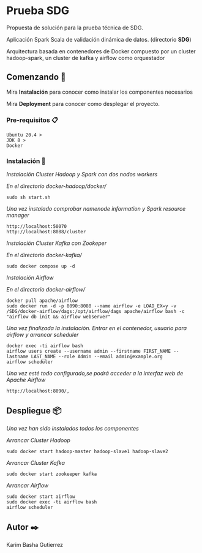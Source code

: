 # Prueba SDG

Propuesta de solución para la prueba técnica de SDG.

Aplicación Spark Scala de validación dinámica de datos. (directorio **SDG**)

Arquitectura basada en contenedores de Docker compuesto por un cluster hadoop-spark, un cluster de kafka y airflow como orquestador

## Comenzando 🚀

Mira **Instalación** para conocer como instalar los componentes necesarios

Mira **Deployment** para conocer como desplegar el proyecto.


### Pre-requisitos 📋

```
Ubuntu 20.4 >
JDK 8 >
Docker
```

### Instalación 🔧

_Instalación Cluster Hadoop y Spark con dos nodos workers_

_En el directorio docker-hadoop/docker/_
```
sudo sh start.sh
```
_Una vez instalado comprobar _namenode_ information y _Spark resource manager__
```
http://localhost:50070
http://localhost:8088/cluster
```

_Instalación Cluster Kafka con Zookeper_

_En el directorio docker-kafka/_
```
sudo docker compose up -d
```

_Instalación Airflow_

_En el directorio docker-airflow/_
```
docker pull apache/airflow
sudo docker run -d -p 8090:8080 --name airflow -e LOAD_EX=y -v /SDG/docker-airflow/dags:/opt/airflow/dags apache/airflow bash -c "airflow db init && airflow webserver"
```
_Una vez finalizada la instalación. Entrar en el contenedor, usuario para airflow y arrancar scheduler_
```
docker exec -ti airflow bash
airflow users create --username admin --firstname FIRST_NAME --lastname LAST_NAME --role Admin --email admin@example.org
airflow scheduler
```
_Una vez esté todo configurado,se podrá acceder a la interfaz web de Apache Airflow_ 
```
http://localhost:8090/,
```

## Despliegue 📦

_Una vez han sido instalados todos los componentes_

_Arrancar Cluster Hadoop_
```
sudo docker start hadoop-master hadoop-slave1 hadoop-slave2
```
_Arrancar Cluster Kafka_
```
sudo docker start zookeeper kafka
```
_Arrancar Airflow_
```
sudo docker start airflow
sudo docker exec -ti airflow bash
airflow scheduler
```

## Autor ✒️
Karim Basha Gutierrez
